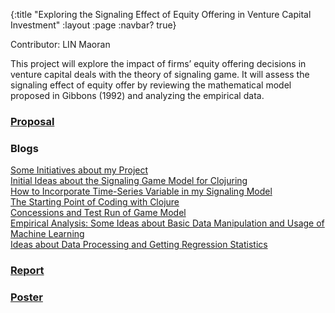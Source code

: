 {:title "Exploring the Signaling Effect of Equity Offering in Venture Capital Investment"
 :layout :page
 :navbar? true}

Contributor: LIN Maoran

This project will explore the impact of firms’ equity offering decisions in venture capital deals with the theory of signaling game. It will assess the signaling effect of equity offer by reviewing the mathematical model proposed in Gibbons (1992) and analyzing the empirical data.

### [Proposal](/pdf/Proposal-LIN-Maoran.pdf)

### Blogs
[Some Initiatives about my Project](/posts-output/2021-11-21-Blog-Post-LIN-Maoran/2021-11-21-Blog-Post-LIN-Maoran)<br/>
[Initial Ideas about the Signaling Game Model for Clojuring](/posts-output/2021-12-19-Blog-Post-LIN-Maoran/2021-12-19-Blog-Post-LIN-Maoran)<br/>
[How to Incorporate Time-Series Variable in my Signaling Model](/posts-output/2022-01-02-Blog-Post-LIN-Maoran/2022-01-02-Blog-Post-LIN-Maoran)<br/>
[The Starting Point of Coding with Clojure](/posts-output/2022-01-02-Blog-Post-Twitter-LIN-Maoran/2022-01-02-Blog-Post-Twitter-LIN-Maoran)<br/>
[Concessions and Test Run of Game Model](/posts-output/2022-01-17-Blog-Post-LIN-Maoran/2022-01-17-Blog-Post-LIN-Maoran)<br/>
[Empirical Analysis: Some Ideas about Basic Data Manipulation and Usage of Machine Learning](/posts-output/2022-01-30-Blog-Post-LIN-Maoran/2022-01-30-Blog-Post-LIN-Maoran)<br/>
[Ideas about Data Processing and Getting Regression Statistics](/posts-output/2022-01-30-Blog-Post-Twitter-LIN-Maoran/2022-01-30-Blog-Post-Twitter-LIN-Maoran)<br/>

### [Report](/pdf/Report-LIN-Maoran.pdf)

### [Poster](/pdf/Poster-LIN-Maoran.pdf)